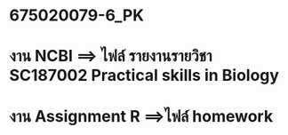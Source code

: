# 675020079-6_PK
# งาน NCBI ==> ไฟล์ รายงานรายวิชา SC187002 Practical skills in Biology
# งาน Assignment R ==>ไฟล์ homework
